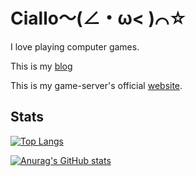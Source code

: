 # Ciallo～(∠・ω< )⌒☆
I love playing computer games.

This is my [blog](https://www.cialloo.com)

This is my game-server's official [website](https://cs.cialloo.com).
## Stats
[![Top Langs](https://github-readme-stats.vercel.app/api/top-langs/?username=luckyweNda)](https://github.com/anuraghazra/github-readme-stats)

[![Anurag's GitHub stats](https://github-readme-stats.vercel.app/api?username=luckyweNda)](https://github.com/anuraghazra/github-readme-stats)
